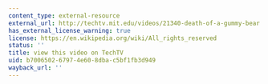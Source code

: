 ```yaml
---
content_type: external-resource
external_url: http://techtv.mit.edu/videos/21340-death-of-a-gummy-bear
has_external_license_warning: true
license: https://en.wikipedia.org/wiki/All_rights_reserved
status: ''
title: view this video on TechTV
uid: b7006502-6797-4e60-8dba-c5bf1fb3d949
wayback_url: ''
---
```

